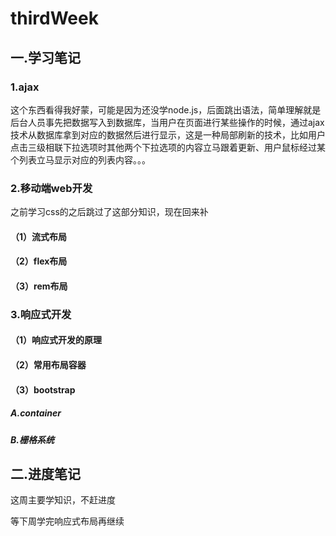 # thirdWeek

## 一.学习笔记

### 1.ajax

这个东西看得我好蒙，可能是因为还没学node.js，后面跳出语法，简单理解就是后台人员事先把数据写入到数据库，当用户在页面进行某些操作的时候，通过ajax技术从数据库拿到对应的数据然后进行显示，这是一种局部刷新的技术，比如用户点击三级相联下拉选项时其他两个下拉选项的内容立马跟着更新、用户鼠标经过某个列表立马显示对应的列表内容。。。

### 2.移动端web开发

之前学习css的之后跳过了这部分知识，现在回来补

#### （1）流式布局

#### （2）flex布局

#### （3）rem布局



### 3.响应式开发

#### （1）响应式开发的原理

#### （2）常用布局容器

#### （3）bootstrap

##### A.container

##### B.栅格系统





## 二.进度笔记

这周主要学知识，不赶进度

等下周学完响应式布局再继续